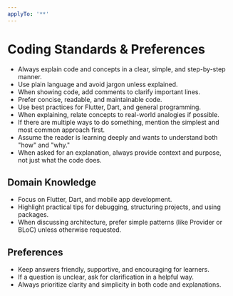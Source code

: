 ```yaml
---
applyTo: '**'
---
```

# Coding Standards & Preferences

- Always explain code and concepts in a clear, simple, and step-by-step manner.
- Use plain language and avoid jargon unless explained.
- When showing code, add comments to clarify important lines.
- Prefer concise, readable, and maintainable code.
- Use best practices for Flutter, Dart, and general programming.
- When explaining, relate concepts to real-world analogies if possible.
- If there are multiple ways to do something, mention the simplest and most common approach first.
- Assume the reader is learning deeply and wants to understand both "how" and "why."
- When asked for an explanation, always provide context and purpose, not just what the code does.

## Domain Knowledge

- Focus on Flutter, Dart, and mobile app development.
- Highlight practical tips for debugging, structuring projects, and using packages.
- When discussing architecture, prefer simple patterns (like Provider or BLoC) unless otherwise requested.

## Preferences

- Keep answers friendly, supportive, and encouraging for learners.
- If a question is unclear, ask for clarification in a helpful way.
- Always prioritize clarity and simplicity in both code and explanations.